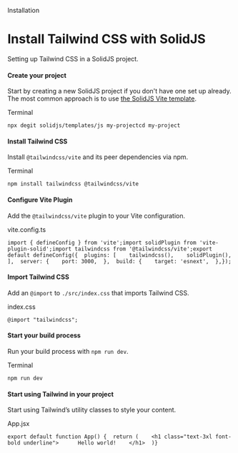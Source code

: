 Installation

# Install Tailwind CSS with SolidJS

Setting up Tailwind CSS in a SolidJS project.

#### Create your project

Start by creating a new SolidJS project if you don't have one set up already. The most common approach is to use [the SolidJS Vite template](https://www.solidjs.com/guides/getting-started).

Terminal

```
npx degit solidjs/templates/js my-projectcd my-project
```

#### Install Tailwind CSS

Install `@tailwindcss/vite` and its peer dependencies via npm.

Terminal

```
npm install tailwindcss @tailwindcss/vite
```

#### Configure Vite Plugin

Add the `@tailwindcss/vite` plugin to your Vite configuration.

vite.config.ts

```
import { defineConfig } from 'vite';import solidPlugin from 'vite-plugin-solid';import tailwindcss from '@tailwindcss/vite';export default defineConfig({  plugins: [    tailwindcss(),    solidPlugin(),  ],  server: {    port: 3000,  },  build: {    target: 'esnext',  },});
```

#### Import Tailwind CSS

Add an `@import` to `./src/index.css` that imports Tailwind CSS.

index.css

```
@import "tailwindcss";
```

#### Start your build process

Run your build process with `npm run dev`.

Terminal

```
npm run dev
```

#### Start using Tailwind in your project

Start using Tailwind’s utility classes to style your content.

App.jsx

```
export default function App() {  return (    <h1 class="text-3xl font-bold underline">      Hello world!    </h1>  )}
```
